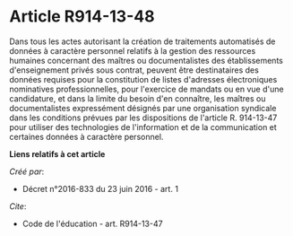 # Article R914-13-48

Dans tous les actes autorisant la création de traitements automatisés de données à caractère personnel relatifs à la gestion
des ressources humaines concernant des maîtres ou documentalistes des établissements d'enseignement privés sous contrat,
peuvent être destinataires des données requises pour la constitution de listes d'adresses électroniques nominatives
professionnelles, pour l'exercice de mandats ou en vue d'une candidature, et dans la limite du besoin d'en connaître, les
maîtres ou documentalistes expressément désignés par une organisation syndicale dans les conditions prévues par les
dispositions de l'article R. 914-13-47 pour utiliser des technologies de l'information et de la communication et certaines
données à caractère personnel.

**Liens relatifs à cet article**

_Créé par_:

  - Décret n°2016-833 du 23 juin 2016 - art. 1

_Cite_:

  - Code de l'éducation - art. R914-13-47
